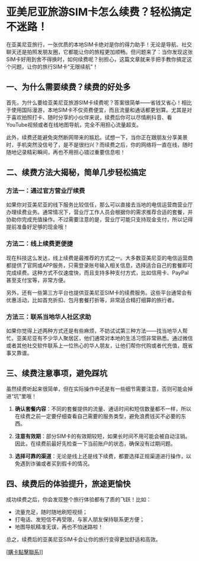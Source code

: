 # 亚美尼亚旅游SIM卡怎么续费？轻松搞定不迷路！

在亚美尼亚旅行，一张优质的本地SIM卡绝对是你的得力助手！无论是导航、社交聊天还是拍照发朋友圈，它都能让你的旅程更加顺畅。但问题来了：当你发现这张SIM卡好用到舍不得换时，如何续费呢？别担心，这篇文章就来手把手教你搞定这个问题，让你的旅行SIM卡“无限续航”！

## 一、为什么需要续费？续费的好处多

首先，为什么要给亚美尼亚旅游SIM卡续费呢？答案很简单——省钱又省心！相比于使用国际漫游，本地SIM卡不仅资费便宜，而且流量和通话都更划算。尤其是对于喜欢拍照打卡、随时分享的小伙伴来说，续费后你可以尽情刷抖音、看YouTube视频或者在线地图导航，完全不用担心流量超支。

此外，续费还能避免突然断网带来的尴尬。试想一下，当你正在跟朋友分享美景时，手机突然没信号了，是不是很扫兴？而续费之后，你的网络将一直在线，随时随地记录精彩瞬间，再也不用担心错过重要信息啦！

## 二、续费方法大揭秘，简单几步轻松搞定

### 方法一：通过官方营业厅续费

如果你对亚美尼亚的线下服务比较信任，那么可以直接去当地的电信运营商营业厅办理续费业务。通常情况下，营业厅工作人员会根据你的需求推荐合适的套餐，并协助你完成充值操作。不过需要注意的是，营业厅可能只支持现金支付，所以记得提前准备好足够的现金哦！

### 方法二：线上续费更便捷

现在科技这么发达，线上续费是最推荐的方式之一。大多数亚美尼亚的电信运营商都提供了官网或APP服务，只需登录账号输入相关信息，选择适合自己的套餐即可完成续费。这种方式不仅速度快，而且支持多种支付方式，比如信用卡、PayPal甚至支付宝等，非常方便。

另外，还有一些第三方平台也提供亚美尼亚SIM卡的续费服务。这些平台通常会有优惠活动，比如首充折扣、包月套餐打折等，非常适合精打细算的旅行者。

### 方法三：联系当地华人社区求助

如果你觉得上述两种方式还是有些麻烦，不妨试试第三种方法——找当地华人帮忙。亚美尼亚有不少华人聚居区，他们通常对本地的生活习惯非常熟悉。通过微信或者其他社交软件联系上一位热心的华人朋友，让他们帮你代购或者代充值，既省事又靠谱。

## 三、续费注意事项，避免踩坑

虽然续费听起来很简单，但在实际操作中还是有一些细节需要注意，否则可能会掉进“坑”里哦！

1. **确认套餐内容**：不同的套餐提供的流量、通话时间和短信数量都不一样，所以在续费之前一定要仔细查看自己需要的服务类型，避免浪费钱买不必要的东西。
   
2. **注意有效期**：部分SIM卡的有效期较短，如果长时间不用可能会被自动注销。因此，在续费前最好先检查一下当前账户的状态，确保没有过期问题。

3. **选择可靠的渠道**：无论是线上还是线下续费，都要选择正规渠道进行操作，以免遇到诈骗或者买到假卡的情况。

## 四、续费后的体验提升，旅途更愉快

成功续费之后，你会发现整个旅行体验都有了质的飞跃！比如：

- 流量充足，随时随地刷短视频；
- 打电话、发短信不再受限，与家人朋友保持联系更方便；
- 地图导航精准无误，再也不怕迷路啦！

总之，续费后的亚美尼亚SIM卡会让你的旅行变得更加舒适和高效。

[[購卡點擊聯系](https://t.me/s/esim1088)]]